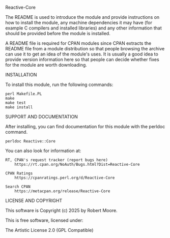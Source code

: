 Reactive-Core

The README is used to introduce the module and provide instructions on
how to install the module, any machine dependencies it may have (for
example C compilers and installed libraries) and any other information
that should be provided before the module is installed.

A README file is required for CPAN modules since CPAN extracts the README
file from a module distribution so that people browsing the archive
can use it to get an idea of the module's uses. It is usually a good idea
to provide version information here so that people can decide whether
fixes for the module are worth downloading.


INSTALLATION

To install this module, run the following commands:

	perl Makefile.PL
	make
	make test
	make install

SUPPORT AND DOCUMENTATION

After installing, you can find documentation for this module with the
perldoc command.

    perldoc Reactive::Core

You can also look for information at:

    RT, CPAN's request tracker (report bugs here)
        https://rt.cpan.org/NoAuth/Bugs.html?Dist=Reactive-Core

    CPAN Ratings
        https://cpanratings.perl.org/d/Reactive-Core

    Search CPAN
        https://metacpan.org/release/Reactive-Core


LICENSE AND COPYRIGHT

This software is Copyright (c) 2025 by Robert Moore.

This is free software, licensed under:

  The Artistic License 2.0 (GPL Compatible)

